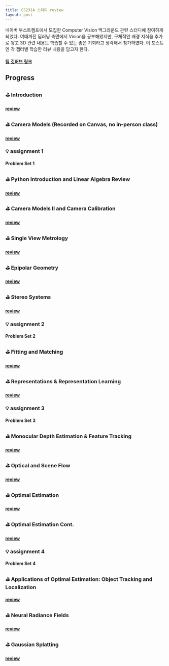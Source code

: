 ```yaml
---
title: CS231A 스터디 review
layout: post
---
```


네이버 부스트캠프에서 모집한 Computer Vision 백그라운드 관련 스터디에 참여하게 되었다.
여태까진 딥러닝 측면에서 Vision을 공부해왔지만, 구체적인 배경 지식을 추가로 쌓고 3D 관련 내용도 학습할 수 있는 좋은 기회라고 생각해서 참가하였다.
이 포스트엔 각 챕터별 학습한 리뷰 내용을 담고자 한다.

#### [팀 깃허브 링크](https://github.com/boyamie/CS231A_study)


## Progress
### ⛳️ Introduction
#### [review](https://haneol-kijm.github.io/2024/08/22/CS231A-001)

### ⛳️ Camera Models (Recorded on Canvas, no in-person class)
#### [review](https://haneol-kijm.github.io/2024/08/22/CS231A-002)

### 💡 assignment 1
#### Problem Set 1

### ⛳️ Python Introduction and Linear Algebra Review
#### [review](https://haneol-kijm.github.io/2024/00/02/CS231A-003)

### ⛳️ Camera Models II and Camera Calibration
#### [review](https://haneol-kijm.github.io/2024/00/03/CS231A-004)

### ⛳️ Single View Metrology
#### [review](https://haneol-kijm.github.io/2024/00/04/CS231A-005)

### ⛳️ Epipolar Geometry
#### [review](https://haneol-kijm.github.io/2024/00/05/CS231A-006)

### ⛳️ Stereo Systems
#### [review](https://haneol-kijm.github.io/2024/00/06/CS231A-007)

### 💡 assignment 2
#### Problem Set 2

### ⛳️ Fitting and Matching
#### [review](https://haneol-kijm.github.io/2024/00/07/CS231A-008)

### ⛳️ Representations & Representation Learning
#### [review](https://haneol-kijm.github.io/2024/00/08/CS231A-009)

### 💡 assignment 3
#### Problem Set 3

### ⛳️ Monocular Depth Estimation & Feature Tracking
#### [review](https://haneol-kijm.github.io/2024/00/09/CS231A-010)

### ⛳️ Optical and Scene Flow
#### [review](https://haneol-kijm.github.io/2024/00/10/CS231A-011)

### ⛳️ Optimal Estimation
#### [review](https://haneol-kijm.github.io/2024/00/11/CS231A-012)

### ⛳️ Optimal Estimation Cont.
#### [review](https://haneol-kijm.github.io/2024/00/12/CS231A-013)

### 💡 assignment 4
#### Problem Set 4

### ⛳️ Applications of Optimal Estimation: Object Tracking and Localization
#### [review](https://haneol-kijm.github.io/2024/00/13/CS231A-014)

### ⛳️ Neural Radiance Fields
#### [review](https://haneol-kijm.github.io/2024/00/14/CS231A-015)

### ⛳️ Gaussian Splatting
#### [review](https://haneol-kijm.github.io/2024/00/15/CS231A-016)
